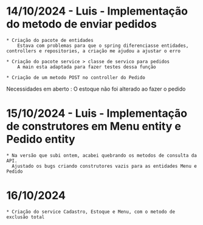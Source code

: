 # 14/10/2024 - Luis - Implementação do metodo de enviar pedidos
    * Criação do pacote de entidades 
        Estava com problemas para que o spring diferenciasse entidades, controllers e repositories, a criação me ajudou a ajustar o erro
    
    * Criação do pacote service > classe de servico para pedidos
        A main esta adaptada para fazer testes dessa função

    * Criação de um metodo POST no controller do Pedido

Necessidades em aberto : 
    O estoque não foi alterado ao fazer o pedido

# 15/10/2024 - Luis - Implementação de construtores em Menu entity e Pedido entity
    * Na versão que subi ontem, acabei quebrando os metodos de consulta da API. 
      Ajustado os bugs criando construtores vazis para as entidades Menu e Pedido

# 16/10/2024
    * Criação do service Cadastro, Estoque e Menu, com o metodo de exclusão total 

    